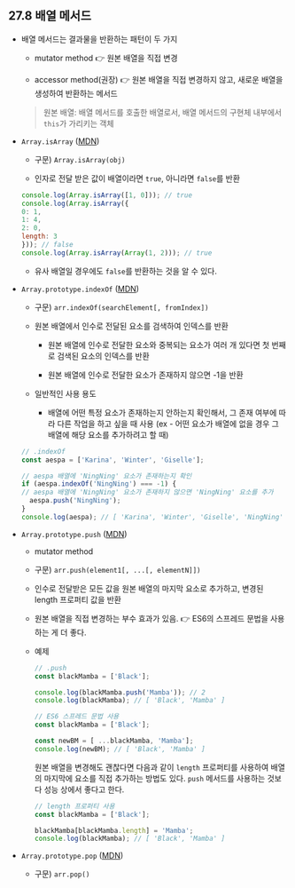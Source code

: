 ## 27.8 배열 메서드

- 배열 메서드는 결과물을 반환하는 패턴이 두 가지

  - mutator method 👉 원본 배열을 직접 변경

  - accessor method(권장) 👉 원본 배열을 직접 변경하지 않고, 새로운 배열을 생성하여 반환하는 메서드

  > 원본 배열: 배열 메서드를 호출한 배열로서, 배열 메서드의 구현체 내부에서 `this`가 가리키는 객체

- `Array.isArray` ([MDN](https://developer.mozilla.org/ko/docs/Web/JavaScript/Reference/Global_Objects/Array/isArray))
  - 구문) `Array.isArray(obj)`

  - 인자로 전달 받은 값이 배열이라면 `true`, 아니라면 `false`를 반환

  ```js
  console.log(Array.isArray([1, 0])); // true
  console.log(Array.isArray({
  0: 1,
  1: 4,
  2: 0,
  length: 3
  })); // false
  console.log(Array.isArray(Array(1, 2))); // true
  ```

  - 유사 배열일 경우에도 `false`를 반환하는 것을 알 수 있다.

- `Array.prototype.indexOf` ([MDN](https://developer.mozilla.org/ko/docs/Web/JavaScript/Reference/Global_Objects/Array/indexOf))

  - 구문) `arr.indexOf(searchElement[, fromIndex])`

  - 원본 배열에서 인수로 전달된 요소를 검색하여 인덱스를 반환

    - 원본 배열에 인수로 전달한 요소와 중복되는 요소가 여러 개 있다면 첫 번째로 검색된 요소의 인덱스를 반환

    - 원본 배열에 인수로 전달한 요소가 존재하지 않으면 -1을 반환

  - 일반적인 사용 용도

    - 배열에 어떤 특정 요소가 존재하는지 안하는지 확인해서, 그 존재 여부에 따라 다른 작업을 하고 싶을 때 사용 (ex - 어떤 요소가 배열에 없을 경우 그 배열에 해당 요소를 추가하려고 할 때)

  ```js
  // .indexOf
  const aespa = ['Karina', 'Winter', 'Giselle'];

  // aespa 배열에 'NingNing' 요소가 존재하는지 확인
  if (aespa.indexOf('NingNing') === -1) {
  // aespa 배열에 'NingNing' 요소가 존재하지 않으면 'NingNing' 요소를 추가
    aespa.push('NingNing');
  }
  console.log(aespa); // [ 'Karina', 'Winter', 'Giselle', 'NingNing' ]
  ```

- `Array.prototype.push` ([MDN](https://developer.mozilla.org/ko/docs/Web/JavaScript/Reference/Global_Objects/Array/push))

  - mutator method

  - 구문) `arr.push(element1[, ...[, elementN]])`

  - 인수로 전달받은 모든 값을 원본 배열의 마지막 요소로 추가하고, 변경된 length 프로퍼티 값을 반환

  - 원본 배열을 직접 변경하는 부수 효과가 있음. 👉 ES6의 스프레드 문법을 사용하는 게 더 좋다.

  - 예제

    ```js
    // .push
    const blackMamba = ['Black'];

    console.log(blackMamba.push('Mamba')); // 2
    console.log(blackMamba); // [ 'Black', 'Mamba' ]
    ```

    ```js
    // ES6 스프레드 문법 사용
    const blackMamba = ['Black'];

    const newBM = [ ...blackMamba, 'Mamba'];
    console.log(newBM); // [ 'Black', 'Mamba' ]
    ```

    원본 배열을 변경해도 괜찮다면 다음과 같이 `length` 프로퍼티를 사용하여 배열의 마지막에 요소를 직접 추가하는 방법도 있다. `push` 메서드를 사용하는 것보다 성능 상에서 좋다고 한다.

    ```js
    // length 프로퍼티 사용
    const blackMamba = ['Black'];

    blackMamba[blackMamba.length] = 'Mamba';
    console.log(blackMamba); // [ 'Black', 'Mamba' ]
    ```

- `Array.prototype.pop` ([MDN](https://developer.mozilla.org/ko/docs/Web/JavaScript/Reference/Global_Objects/Array/pop))

  - 구문) `arr.pop()`